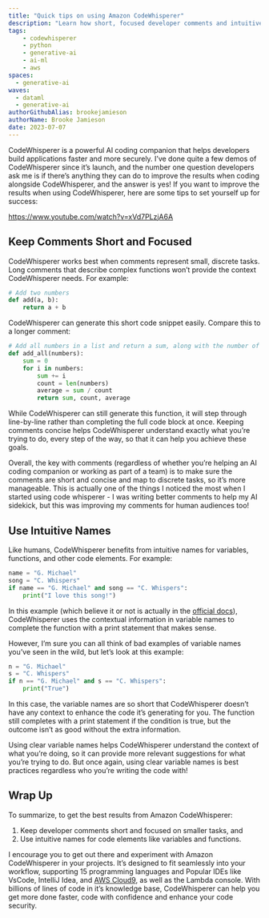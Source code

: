 ```yaml
---
title: "Quick tips on using Amazon CodeWhisperer"
description: "Learn how short, focused developer comments and intuitive variable & function names enhance coding speed, security, and efficiency. Perfect for coders at all levels!"
tags:
    - codewhisperer
    - python
    - generative-ai
    - ai-ml
    - aws
spaces:
  - generative-ai
waves:
  - dataml
  - generative-ai
authorGithubAlias: brookejamieson
authorName: Brooke Jamieson
date: 2023-07-07
---
```


CodeWhisperer is a powerful AI coding companion that helps developers build applications faster and more securely. I’ve done quite a few demos of CodeWhisperer since it’s launch, and the number one question developers ask me is if there’s anything they can do to improve the results when coding alongside CodeWhisperer, and the answer is yes!
If you want to improve the results when using CodeWhisperer, here are some tips to set yourself up for success:

https://www.youtube.com/watch?v=xVd7PLzjA6A

## Keep Comments Short and Focused

CodeWhisperer works best when comments represent small, discrete tasks. Long comments that describe complex functions won’t provide the context CodeWhisperer needs.
For example:

```python
# Add two numbers
def add(a, b): 
    return a + b
```

CodeWhisperer can generate this short code snippet easily. Compare this to a longer comment:

```python
# Add all numbers in a list and return a sum, along with the number of elements and the average of the numbers
def add_all(numbers):
    sum = 0
    for i in numbers:
        sum += i
        count = len(numbers)
        average = sum / count
        return sum, count, average
```

While CodeWhisperer can still generate this function, it will step through line-by-line rather than completing the full code block at once. Keeping comments concise helps CodeWhisperer understand exactly what you’re trying to do, every step of the way, so that it can help you achieve these goals.

Overall, the key with comments (regardless of whether you’re helping an AI coding companion or working as part of a team) is to make sure the comments are short and concise and map to discrete tasks, so it’s more manageable. This is actually one of the things I noticed the most when I started using code whisperer - I was writing better comments to help my AI sidekick, but this was improving my comments for human audiences too!

## Use Intuitive Names

Like humans, CodeWhisperer benefits from intuitive names for variables, functions, and other code elements.
For example:

```python
name = "G. Michael"
song = "C. Whispers"
if name == "G. Michael" and song == "C. Whispers":
    print("I love this song!")
```

In this example (which believe it or not is actually in the [official docs](https://docs.aws.amazon.com/codewhisperer/latest/userguide/whisper-code-block.html?sc_channel=el&sc_campaign=datamlwave&sc_content=quick-tips-for-codewhisperer&sc_geo=mult&sc_country=mult&sc_outcome=acq)), CodeWhisperer uses the contextual information in variable names to complete the function with a print statement that makes sense.

However, I’m sure you can all think of bad examples of variable names you’ve seen in the wild, but let’s look at this example:

```python
n = "G. Michael"
s = "C. Whispers"
if n == "G. Michael" and s == "C. Whispers":
    print("True")
```

In this case, the variable names are so short that CodeWhisperer doesn’t have any context to enhance the code it’s generating for you. The function still completes with a print statement if the condition is true, but the outcome isn’t as good without the extra information.

Using clear variable names helps CodeWhisperer understand the context of what you’re doing, so it can provide more relevant suggestions for what you’re trying to do. But once again, using clear variable names is best practices regardless who you’re writing the code with!

## Wrap Up

To summarize, to get the best results from Amazon CodeWhisperer:

1. Keep developer comments short and focused on smaller tasks, and
2. Use intuitive names for code elements like variables and functions.

I encourage you to get out there and experiment with Amazon CodeWhisperer in your projects. It’s designed to fit seamlessly into your workflow, supporting 15 programming languages and Popular IDEs like VsCode, IntelliJ Idea, and [AWS Cloud9](https://docs.aws.amazon.com/cloud9/latest/user-guide/tutorial-create-environment.html?sc_channel=el&sc_campaign=datamlwave&sc_content=quick-tips-for-codewhisperer&sc_geo=mult&sc_country=mult&sc_outcome=acq), as well as the Lambda console. With billions of lines of code in it’s knowledge base, CodeWhisperer can help you get more done faster, code with confidence and enhance your code security.
